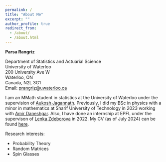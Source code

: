 ```yaml
---
permalink: /
title: "About Me"
excerpt: ""
author_profile: true
redirect_from: 
  - /about/
  - /about.html
---
```

**Parsa Rangriz**

Department of Statistics and Actuarial Science\
University of Waterloo\
200 University Ave W\
Waterloo, ON\
Canada, N2L 3G1\
Email: prangriz@uwaterloo.ca

I am an MMath student in statistics at the University of Waterloo under the supervision of [Aukosh Jagannath](https://aukosh.github.io/). Previously, I did my BSc in physics with a minor in mathematics at Sharif University of Technology in 2023 working with [Amir Daneshgar](http://math.sharif.ir/faculties/daneshgar). Also, I have done an internship at EPFL under the supervison of [Lenka Zdeborova](https://people.epfl.ch/lenka.zdeborova/?lang=en) in 2022. My CV (as of July 2024) can be found [here](/cv).  

Research interests:
  - Probability Theory
  - Random Matrices
  - Spin Glasses
